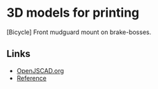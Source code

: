 # 3D models for printing

[Bicycle] Front mudguard mount on brake-bosses.

## Links

* [OpenJSCAD.org](https://openjscad.org/)
* [Reference](https://openjscad.org/dokuwiki/doku.php?id=start)
